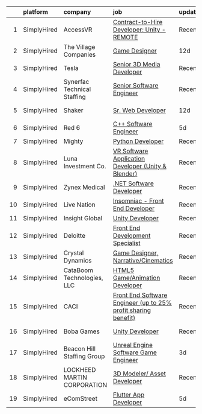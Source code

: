 

|    | platform    | company                     | job                                                                                                                                                                            | update_time   | location         |
|---:|:------------|:----------------------------|:-------------------------------------------------------------------------------------------------------------------------------------------------------------------------------|:--------------|:-----------------|
|  1 | SimplyHired | AccessVR                    | [Contract-to-Hire Developer: Unity - REMOTE](https://www.simplyhired.com/job/eHNuYSh6_hoBmAbJDab1E996_fEnIXXN35rkqxjWwKVh7x7ufcJMLA?q=animation+developer)                     | Recently      | Winchester, VA   |
|  2 | SimplyHired | The Village Companies       | [Game Designer](https://www.simplyhired.com/job/X8KcxNXnQpRqJOahRjrjDjxs-3qJzyCFKtY17q3NT5lqGpWdOvQ0Mg?q=animation+developer)                                                  | 12d           | Green Bay, WI    |
|  3 | SimplyHired | Tesla                       | [Senior 3D Media Developer](https://www.simplyhired.com/job/z1m_ZliKKIrYOQxoyuNlv5BTlbNmTu6Vn629wEoMDglY0nFAJv6HlQ?q=animation+developer)                                      | Recently      | Cincinnati, OH   |
|  4 | SimplyHired | Synerfac Technical Staffing | [Senior Software Engineer](https://www.simplyhired.com/job/pfAB1dcPkm_0WDx_mMBZ7rsCXzWDBajIBu_LEdpnkuZL1kFIM7JZWg?q=animation+developer)                                       | Recently      | Fairmont, WV     |
|  5 | SimplyHired | Shaker                      | [Sr. Web Developer](https://www.simplyhired.com/job/2n59zgXe5UfklmvS1K2PI-Ihk7cphhDGVkbaKqG1SWB9ZQAR-xRByw?q=animation+developer)                                              | 12d           | United States    |
|  6 | SimplyHired | Red 6                       | [C++ Software Engineer](https://www.simplyhired.com/job/9Xtb5qUuu4R5qUWtB79vX_abIchKtlqG4zr-e2dEI3nesZVMVAFT8Q?q=animation+developer)                                          | 5d            | Santa Monica, CA |
|  7 | SimplyHired | Mighty                      | [Python Developer](https://www.simplyhired.com/job/mSidqalQa9rFv-8uMc6mXYDSd2xaTVkb4xZSgl6OipQNezi9Fe79tw?q=animation+developer)                                               | Recently      | Remote           |
|  8 | SimplyHired | Luna Investment Co.         | [VR Software Application Developer (Unity & Blender)](https://www.simplyhired.com/job/gy8HREFul1xocPlS9PtlO2qZaV4gum6HSfUE_ED1zIz-UhEoFwcbSw?q=animation+developer)            | Recently      | Remote           |
|  9 | SimplyHired | Zynex Medical               | [.NET Software Developer](https://www.simplyhired.com/job/CkZS4u7p1I92Dp42AUwS_a_ddjsrJw7_CNhZYtWMjYq5qdAiX22kGQ?q=animation+developer)                                        | Recently      | Englewood, CO    |
| 10 | SimplyHired | Live Nation                 | [Insomniac - Front End Developer](https://www.simplyhired.com/job/kp8yLbjJtVk2_t4G1qccHr_B4DjyEsLYhSewH1TlKvswlYu0ipka-g?q=animation+developer)                                | Recently      | Calabasas, CA    |
| 11 | SimplyHired | Insight Global              | [Unity Developer](https://www.simplyhired.com/job/vD4Eu1aq7XZ7ROcqZHX8zs3GdbZytTEyTLwewgIgFn6jsqvusE0uSw?q=animation+developer)                                                | Recently      | Troy, MI         |
| 12 | SimplyHired | Deloitte                    | [Front End Development Specialist](https://www.simplyhired.com/job/W2ofmKcC5oU_FduEs3-i3uZ7SNpnViFp6GV1ERM1XMvW1AXBuyN9Yg?q=animation+developer)                               | Recently      | Tampa, FL        |
| 13 | SimplyHired | Crystal Dynamics            | [Game Designer, Narrative/Cinematics](https://www.simplyhired.com/job/dJFZE6s2B-r_t2vdDEjykhZyrM3b5e-cOYOKNQ6M-QF2u8rsde4Glg?q=animation+developer)                            | Recently      | Bellevue, WA     |
| 14 | SimplyHired | CataBoom Technologies, LLC  | [HTML5 Game/Animation Developer](https://www.simplyhired.com/job/rcD9kqRruTFu3sLPN7RcYmKqhwYda35Xkfl4DXnDIh1VgwPtoMUoDw?q=animation+developer)                                 | Recently      | Richardson, TX   |
| 15 | SimplyHired | CACI                        | [Front End Software Engineer (up to 25% profit sharing benefit)](https://www.simplyhired.com/job/kdHfJMtgmEa56b-W-wJWs1S8dvRsMh7IWG19JhLN5VkYjLtGNMo4Tw?q=animation+developer) | Recently      | Sterling, VA     |
| 16 | SimplyHired | Boba Games                  | [Unity Developer](https://www.simplyhired.com/job/2Ksr-vYemOiPxyV6NP21dgUhB8wRHGoUQJWl1pqvIB76GUwYWBx1zA?q=animation+developer)                                                | Recently      | Schaumburg, IL   |
| 17 | SimplyHired | Beacon Hill Staffing Group  | [Unreal Engine Software Game Engineer](https://www.simplyhired.com/job/4tUtmDoiJufqzgwV7sy-e3OnpCozQb1QlyLRLRPxvqrmYdiPuvzUJw?q=animation+developer)                           | 3d            | Los Angeles, CA  |
| 18 | SimplyHired | LOCKHEED MARTIN CORPORATION | [3D Modeler/ Asset Developer](https://www.simplyhired.com/job/ytznfHbT7W4AJzaUZlN3Lkqq69PW2U0nu2mqUowTqAYKW9CC1Pzlcw?q=animation+developer)                                    | Recently      | Orlando, FL      |
| 19 | SimplyHired | eComStreet                  | [Flutter App Developer](https://www.simplyhired.com/job/9Ttij5RfOzlOH2VBXSmjK7_0kBcHpnuI6bflX5BPw7giBGEeEmgWGQ?q=animation+developer)                                          | 5d            | Chicago, IL      |